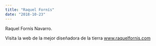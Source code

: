 ```yaml
---
title: "Raquel Fornís"
date: "2018-10-23"
---
```


Raquel Fornís Navarro.

Visita la web de la mejor diseñadora de la tierra www.raquelfornis.com
